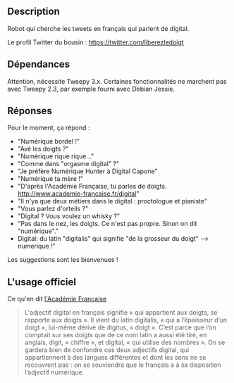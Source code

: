 ## Description

Robot qui cherche les tweets en français qui parlent de digital.

Le profil Twitter du bousin : https://twitter.com/liberezledoigt

## Dépendances

Attention, nécessite Tweepy 3.x. Certaines fonctionnalités ne marchent pas avec Tweepy 2.3, par exemple fourni avec Debian Jessie.

## Réponses 

Pour le moment, ça répond :
* "Numérique bordel !"
* "Avé les doigts ?"
* "Numérique rique rique..."
* "Comme dans \"orgasme digital\" ?"
* "Je préfère Numérique Hunter à Digital Capone"
* "Numérique ta mère !"
* "D'après l'Académie Française, tu parles de doigts. http://www.academie-francaise.fr/digital"
* "Il n'ya que deux métiers dans le digital : proctologue et pianiste"
* "Vous parlez d'orteils ?"
* "Digital ? Vous voulez un whisky ?"
* "Pas dans le nez, les doigts. Ce n'est pas propre. Sinon on dit "numérique"."
* Digital: du latin "digitalis" qui signifie "de la grosseur du doigt" --> numerique !"
 
Les suggestions sont les bienvenues !

## L'usage officiel 

Ce qu'en dit [l'Académie Française](http://www.academie-francaise.fr/digital)

> L'adjectif digital en français signifie « qui appartient aux doigts, se rapporte aux doigts ». Il vient du latin digitalis, « qui a l’épaisseur d’un doigt », lui-même dérivé de digitus, « doigt ». C’est parce que l’on comptait sur ses doigts que de ce nom latin a aussi été tiré, en anglais, digit, « chiffre », et digital, « qui utilise des nombres ». On se gardera bien de confondre ces deux adjectifs digital, qui appartiennent à des langues différentes et dont les sens ne se recouvrent pas : on se souviendra que le français a à sa disposition l’adjectif numérique.